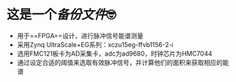 # 这是一个***备份文件***🤓

* 用于==FPGA==设计，进行脉冲信号能谱测量
* 采用Zynq UltraScale+EG系列：xczu15eg-ffvb1156-2-i
* 选用FMC121板卡为AD采集卡，adc为ad9680，时钟芯片为HMC7044
* 通过设定合适的阈值来选取有效脉冲信号，并计算他们的面积来获取相应的能谱


